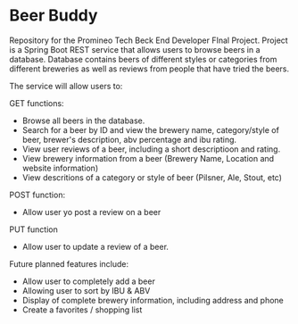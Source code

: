 # Beer Buddy
Repository for the Promineo Tech Beck End Developer FInal Project. Project is a Spring Boot REST service that allows users to browse beers in a database. Database contains beers of different styles or categories from different breweries as well as reviews from people that have tried the beers.

The service will allow users to:

GET functions:
- Browse all beers in the database.
- Search for a beer by ID and view the brewery name, category/style of beer, brewer's description, abv percentage and ibu rating. 
- View user reviews of a beer, including a short descriptioon and rating.
- View brewery information from a beer (Brewery Name, Location and website information)
- View descritions of a category or style of beer (Pilsner, Ale, Stout, etc)

POST function:
- Allow user yo post a review on a beer

PUT function
- Allow user to update a review of a beer.

Future planned features include:
- Allow user to completely add a beer
- Allowing user to sort by IBU & ABV
- Display of complete brewery information, including address and phone
- Create a favorites / shopping list

